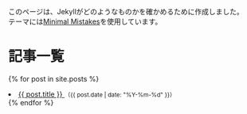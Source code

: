このページは、Jekyllがどのようなものかを確かめるために作成しました。  
テーマには[Minimal Mistakes](https://mmistakes.github.io/minimal-mistakes/)を使用しています。


# 記事一覧

{% for post in site.posts %}
<li>
<a href="{{ post.url | relative_url }}">
{{ post.title }}
</a>
<small>（{{ post.date | date: "%Y-%m-%d" }}）</small>
</li>
{% endfor %}